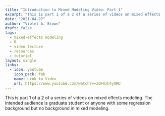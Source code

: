 ```yaml
---
title: "Introduction to Mixed Modeling Video: Part 1"
excerpt: "This is part 1 of a 2 of a series of videos on mixed effects modeling. The intended audience is graduate student or anyone with some regression background but no background in mixed modeling."
date: "2021-04-27"
author: "Violet A. Brown"
draft: false
tags:
  - mixed-effects modeling
  - R
  - video lecture
  - resources
  - tutorial
layout: single
links:
  - icon: youtube
    icon_pack: fab
    name: Link to Video
    url: https://www.youtube.com/watch?v=3OFXxh4yORU
---
```


This is part 1 of a 2 of a series of videos on mixed effects modeling. The intended audience is graduate student or anyone with some regression background but no background in mixed modeling.
